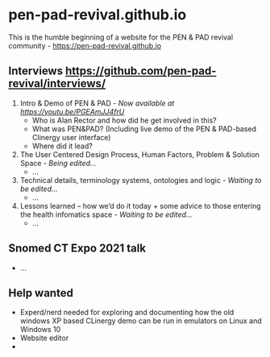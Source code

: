 # pen-pad-revival.github.io

This is the humble beginning of a website for the PEN &amp; PAD revival community - https://pen-pad-revival.github.io

## Interviews https://github.com/pen-pad-revival/interviews/
1. Intro & Demo of PEN & PAD *- Now available at https://youtu.be/PGEAmJJ4frU*
    * Who is Alan Rector and how did he get involved in this?
    * What was PEN&PAD? (Including live demo of the PEN & PAD-based Clinergy user interface)
    * Where did it lead?
2. The User Centered Design Process, Human Factors, Problem & Solution Space *- Being edited...*
    * ...
3. Technical details, terminology systems, ontologies and logic *- Waiting to be edited...*
    * ...
4. Lessons learned – how we’d do it today + some advice to those entering the health infomatics space *- Waiting to be edited...*
    * ...

## Snomed CT Expo 2021 talk
* ...

## Help wanted
* Experd/nerd needed for exploring and documenting how the old windows XP based CLinergy demo can be run in emulators on Linux and Windows 10
* Website editor
* 

